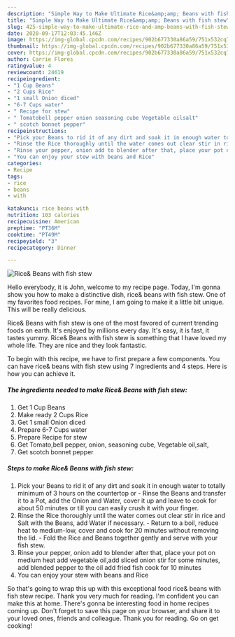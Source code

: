 ```yaml
---
description: "Simple Way to Make Ultimate Rice&amp;amp; Beans with fish stew"
title: "Simple Way to Make Ultimate Rice&amp;amp; Beans with fish stew"
slug: 425-simple-way-to-make-ultimate-rice-and-amp-beans-with-fish-stew
date: 2020-09-17T12:03:45.146Z
image: https://img-global.cpcdn.com/recipes/902b677330a86a59/751x532cq70/rice-beans-with-fish-stew-recipe-main-photo.jpg
thumbnail: https://img-global.cpcdn.com/recipes/902b677330a86a59/751x532cq70/rice-beans-with-fish-stew-recipe-main-photo.jpg
cover: https://img-global.cpcdn.com/recipes/902b677330a86a59/751x532cq70/rice-beans-with-fish-stew-recipe-main-photo.jpg
author: Carrie Flores
ratingvalue: 4
reviewcount: 24619
recipeingredient:
- "1 Cup Beans"
- "2 Cups Rice"
- "1 small Onion diced"
- "6-7 Cups water"
- " Recipe for stew"
- " Tomatobell pepper onion seasoning cube Vegetable oilsalt"
- " scotch bonnet pepper"
recipeinstructions:
- "Pick your Beans to rid it of any dirt and soak it in enough water to totally minimum of 3 hours on the countertop or  Rinse the Beans and transfer it to a Pot, add the Onion and Water, cover it up and leave to cook for about 50 minutes or till you can easily crush it with your finger."
- "Rinse the Rice thoroughly until the water comes out clear stir in rice and Salt with the Beans, add Water if necessary. Return to a boil, reduce heat to medium-low, cover and cook for 20 minutes without removing the lid. Fold the Rice and Beans together gently and serve with your fish stew."
- "Rinse your pepper, onion add to blender after that, place your pot on medium heat add vegetable oil,add sliced onion stir for some minutes, add blended pepper to the oil add fried fish cook for 10 minutes"
- "You can enjoy your stew with beans and Rice"
categories:
- Recipe
tags:
- rice
- beans
- with

katakunci: rice beans with 
nutrition: 103 calories
recipecuisine: American
preptime: "PT36M"
cooktime: "PT49M"
recipeyield: "3"
recipecategory: Dinner

---
```



![Rice&amp; Beans with fish stew](https://img-global.cpcdn.com/recipes/902b677330a86a59/751x532cq70/rice-beans-with-fish-stew-recipe-main-photo.jpg)

Hello everybody, it is John, welcome to my recipe page. Today, I'm gonna show you how to make a distinctive dish, rice&amp; beans with fish stew. One of my favorites food recipes. For mine, I am going to make it a little bit unique. This will be really delicious.



Rice&amp; Beans with fish stew is one of the most favored of current trending foods on earth. It's enjoyed by millions every day. It's easy, it is fast, it tastes yummy. Rice&amp; Beans with fish stew is something that I have loved my whole life. They are nice and they look fantastic.


To begin with this recipe, we have to first prepare a few components. You can have rice&amp; beans with fish stew using 7 ingredients and 4 steps. Here is how you can achieve it.

<!--inarticleads1-->

##### The ingredients needed to make Rice&amp; Beans with fish stew:

1. Get 1 Cup Beans
1. Make ready 2 Cups Rice
1. Get 1 small Onion diced
1. Prepare 6-7 Cups water
1. Prepare  Recipe for stew
1. Get  Tomato,bell pepper, onion, seasoning cube, Vegetable oil,salt,
1. Get  scotch bonnet pepper




<!--inarticleads2-->

##### Steps to make Rice&amp; Beans with fish stew:

1. Pick your Beans to rid it of any dirt and soak it in enough water to totally minimum of 3 hours on the countertop or  - Rinse the Beans and transfer it to a Pot, add the Onion and Water, cover it up and leave to cook for about 50 minutes or till you can easily crush it with your finger.
1. Rinse the Rice thoroughly until the water comes out clear stir in rice and Salt with the Beans, add Water if necessary. - Return to a boil, reduce heat to medium-low, cover and cook for 20 minutes without removing the lid. - Fold the Rice and Beans together gently and serve with your fish stew.
1. Rinse your pepper, onion add to blender after that, place your pot on medium heat add vegetable oil,add sliced onion stir for some minutes, add blended pepper to the oil add fried fish cook for 10 minutes
1. You can enjoy your stew with beans and Rice




So that's going to wrap this up with this exceptional food rice&amp; beans with fish stew recipe. Thank you very much for reading. I'm confident you can make this at home. There's gonna be interesting food in home recipes coming up. Don't forget to save this page on your browser, and share it to your loved ones, friends and colleague. Thank you for reading. Go on get cooking!
